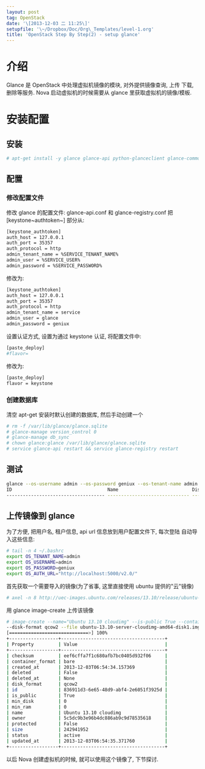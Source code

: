 ```yaml
---
layout: post
tag: OpenStack
date: '\[2013-12-03 二 11:25\]'
setupfile: '\~/Dropbox/Doc/Org\_Templates/level-1.org'
title: 'OpenStack Step By Step(2) - setup glance'
---
```


介绍
====

Glance 是 OpenStack 中处理虚拟机镜像的模块, 对外提供镜像查询, 上传 下载,
删除等服务. Nova 启动虚拟机的时候需要从 glance 里获取虚拟机的镜像/模板.

安装配置
========

安装
----

``` bash
# apt-get install -y glance glance-api python-glanceclient glance-common glance-registry python-glance
```

配置
----

### 修改配置文件

修改 glance 的配置文件: glance-api.conf 和 glance-registry.conf 把
\[keystone~authtoken~\] 部分从:

``` bash
[keystone_authtoken]
auth_host = 127.0.0.1
auth_port = 35357
auth_protocol = http
admin_tenant_name = %SERVICE_TENANT_NAME%
admin_user = %SERVICE_USER%
admin_password = %SERVICE_PASSWORD%
```

修改为:

``` bash
[keystone_authtoken]
auth_host = 127.0.0.1
auth_port = 35357
auth_protocol = http
admin_tenant_name = service
admin_user = glance
admin_password = geniux
```

设置认证方式, 设置为通过 keystone 认证, 将配置文件中:

``` bash
[paste_deploy]
#flavor=
```

修改为:

``` bash
[paste_deploy]
flavor = keystone
```

### 创建数据库

清空 apt-get 安装时默认创建的数据库, 然后手动创建一个

``` bash
# rm -f /var/lib/glance/glance.sqlite
# glance-manage version_control 0
# glance-manage db_sync
# chown glance:glance /var/lib/glance/glance.sqlite
# service glance-api restart && service glance-registry restart
```

测试
----

``` bash
glance --os-username admin --os-password geniux --os-tenant-name admin --os-auth-url http://localhost:5000/v2.0/ index
ID                                   Name                           Disk Format          Container Format     Size          
------------------------------------ ------------------------------ -------------------- -------------------- --------------
```

上传镜像到 glance
-----------------

为了方便, 把用户名, 租户信息, api url 信息放到用户配置文件下, 每次登陆
自动导入这些信息:

``` bash
# tail -n 4 ~/.bashrc
export OS_TENANT_NAME=admin
export OS_USERNAME=admin
export OS_PASSWORD=geniux
export OS_AUTH_URL="http://localhost:5000/v2.0/"
```

首先获取一个需要导入的镜像(为了省事, 这里直接使用 ubuntu 提供的"云"镜像)

``` bash
# axel -n 8 http://uec-images.ubuntu.com/releases/13.10/release/ubuntu-13.10-server-cloudimg-amd64-disk1.img
```

用 glance image-create 上传该镜像

``` bash
# image-create --name="Ubuntu 13.10 cloudimg" --is-public True --container-format bare \
--disk-format qcow2 --file ubuntu-13.10-server-cloudimg-amd64-disk1.img --progress
[=============================>] 100%
+------------------+--------------------------------------+
| Property         | Value                                |
+------------------+--------------------------------------+
| checksum         | eef6cffa7f1c680afb7bc0405d932f06     |
| container_format | bare                                 |
| created_at       | 2013-12-03T06:54:34.157369           |
| deleted          | False                                |
| deleted_at       | None                                 |
| disk_format      | qcow2                                |
| id               | 836911d3-6e65-48d9-abf4-2e6051f3925d |
| is_public        | True                                 |
| min_disk         | 0                                    |
| min_ram          | 0                                    |
| name             | Ubuntu 13.10 cloudimg                |
| owner            | 5c5dc9b3e96b4dc886ab9c9d78535618     |
| protected        | False                                |
| size             | 242941952                            |
| status           | active                               |
| updated_at       | 2013-12-03T06:54:35.371760           |
+------------------+--------------------------------------+
```

以后 Nova 创建虚拟机的时候, 就可以使用这个镜像了, 下节探讨.
